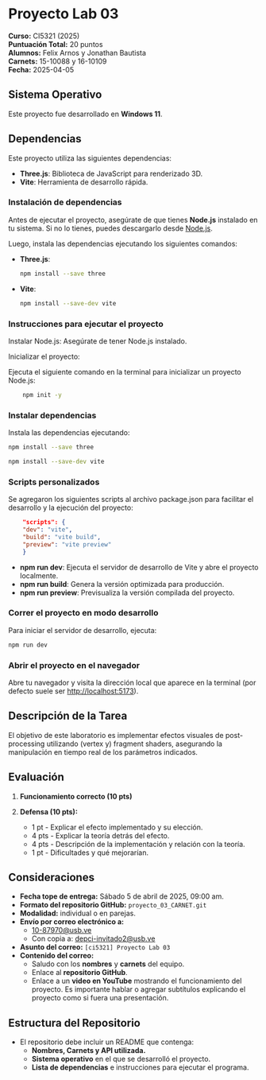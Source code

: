 # Proyecto Lab 03

**Curso:** CI5321 (2025)  
**Puntuación Total:** 20 puntos  
**Alumnos:** Felix Arnos y Jonathan Bautista  
**Carnets:** 15-10088 y 16-10109  
**Fecha:** 2025-04-05

## Sistema Operativo

Este proyecto fue desarrollado en **Windows 11**.

## Dependencias

Este proyecto utiliza las siguientes dependencias:

- **Three.js**: Biblioteca de JavaScript para renderizado 3D.
- **Vite**: Herramienta de desarrollo rápida.

### Instalación de dependencias

Antes de ejecutar el proyecto, asegúrate de que tienes **Node.js** instalado en tu sistema. Si no lo tienes, puedes descargarlo desde [Node.js](https://nodejs.org/).

Luego, instala las dependencias ejecutando los siguientes comandos:

- **Three.js**:

  ```bash
  npm install --save three
  ```

- **Vite**:

  ```bash
  npm install --save-dev vite
  ```

### Instrucciones para ejecutar el proyecto

Instalar Node.js:
Asegúrate de tener Node.js instalado.

Inicializar el proyecto:

Ejecuta el siguiente comando en la terminal para inicializar un proyecto Node.js:

```bash
    npm init -y
```

### Instalar dependencias

Instala las dependencias ejecutando:

```bash
npm install --save three
```

```bash
npm install --save-dev vite
```

### Scripts personalizados

Se agregaron los siguientes scripts al archivo package.json para facilitar el desarrollo y la ejecución del proyecto:

```json
    "scripts": {
    "dev": "vite",
    "build": "vite build",
    "preview": "vite preview"
    }
```

- **npm run dev**: Ejecuta el servidor de desarrollo de Vite y abre el proyecto localmente.
- **npm run build**: Genera la versión optimizada para producción.
- **npm run preview**: Previsualiza la versión compilada del proyecto.

### Correr el proyecto en modo desarrollo

Para iniciar el servidor de desarrollo, ejecuta:

```bash
npm run dev
```

### Abrir el proyecto en el navegador

Abre tu navegador y visita la dirección local que aparece en la terminal (por defecto suele ser <http://localhost:5173>).

## Descripción de la Tarea

El objetivo de este laboratorio es implementar efectos visuales de post-processing utilizando (vertex y) fragment shaders, asegurando la manipulación en tiempo real de los parámetros indicados.

## Evaluación

1. **Funcionamiento correcto (10 pts)**

2. **Defensa (10 pts):**
   - 1 pt - Explicar el efecto implementado y su elección.
   - 4 pts - Explicar la teoría detrás del efecto.
   - 4 pts - Descripción de la implementación y relación con la teoría.
   - 1 pt - Dificultades y qué mejorarían.

## Consideraciones

- **Fecha tope de entrega:** Sábado 5 de abril de 2025, 09:00 am.
- **Formato del repositorio GitHub:** `proyecto_03_CARNET.git`
- **Modalidad:** individual o en parejas.
- **Envío por correo electrónico a:**
  - <10-87970@usb.ve>
  - Con copia a: <depci-invitado2@usb.ve>
- **Asunto del correo:** `[ci5321] Proyecto Lab 03`
- **Contenido del correo:**
  - Saludo con los **nombres** y **carnets** del equipo.
  - Enlace al **repositorio GitHub**.
  - Enlace a un **video en YouTube** mostrando el funcionamiento del proyecto. Es importante hablar o agregar subtítulos explicando el proyecto como si fuera una presentación.

## Estructura del Repositorio

- El repositorio debe incluir un README que contenga:
  - **Nombres, Carnets y API utilizada.**
  - **Sistema operativo** en el que se desarrolló el proyecto.
  - **Lista de dependencias** e instrucciones para ejecutar el programa.
